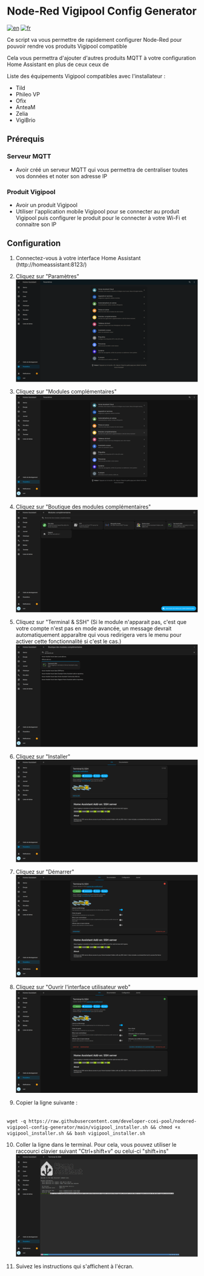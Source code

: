 # Node-Red Vigipool Config Generator 

[![en](https://img.shields.io/badge/lang-en-white.svg)](https://github.com/developer-ccei-pool/nodered-vigipool-config-generator/blob/master/README.md)
[![fr](https://img.shields.io/badge/lang-fr-white.svg)](https://github.com/developer-ccei-pool/nodered-vigipool-config-generator/blob/master/README.fr.md)

Ce script va vous permettre de rapidement configurer Node-Red pour pouvoir rendre vos produits Vigipool compatible

Cela vous permettra d'ajouter d'autres produits MQTT à votre configuration Home Assistant en plus de ceux ceux de 

Liste des équipements Vigipool compatibles avec l'installateur : 
- Tild
- Phileo VP
- Ofix
- AnteaM
- Zelia
- VigiBrio 

## Prérequis

### Serveur MQTT

- Avoir créé un serveur MQTT qui vous permettra de centraliser toutes vos données et noter son adresse IP

### Produit Vigipool

- Avoir un produit Vigipool
- Utiliser l'application mobile Vigipool pour se connecter au produit Vigipool puis configurer le produit pour le connecter à votre Wi-Fi et connaitre son IP

## Configuration


1. Connectez-vous à votre interface Home Assistant (http://homeassistant:8123/)

1. Cliquez sur "Paramètres" ![step 1](https://raw.githubusercontent.com/developer-ccei-pool/home-assistant-vigipool-installer/main/img/fr/1.png)

1. Cliquez sur "Modules complémentaires" ![step 2](https://raw.githubusercontent.com/developer-ccei-pool/home-assistant-vigipool-installer/main/img/fr/2.png)

1. Cliquez sur "Boutique des modules complémentaires" ![step 3](https://raw.githubusercontent.com/developer-ccei-pool/home-assistant-vigipool-installer/main/img/fr/3.png)

1. Cliquez sur "Terminal & SSH" (Si le module n'apparait pas, c'est que votre compte n'est pas en mode avancée, un message devrait automatiquement apparaître qui vous redirigera vers le menu pour activer cette fonctionnalité si c'est le cas.) ![step 4](https://raw.githubusercontent.com/developer-ccei-pool/home-assistant-vigipool-installer/main/img/fr/4.png)

1. Cliquez sur "Installer" ![step 5](https://raw.githubusercontent.com/developer-ccei-pool/home-assistant-vigipool-installer/main/img/fr/5.png)

1. Cliquez sur "Démarrer" ![step 6](https://raw.githubusercontent.com/developer-ccei-pool/home-assistant-vigipool-installer/main/img/fr/6.png)

1. Cliquez sur "Ouvrir l'interface utilisateur web" ![step 7](https://raw.githubusercontent.com/developer-ccei-pool/home-assistant-vigipool-installer/main/img/fr/7.png)

1. Copier la ligne suivante : 
######
    wget -q https://raw.githubusercontent.com/developer-ccei-pool/nodered-vigipool-config-generator/main/vigipool_installer.sh && chmod +x vigipool_installer.sh && bash vigipool_installer.sh

10. Coller la ligne dans le terminal. Pour cela, vous pouvez utiliser le raccourci clavier suivant "Ctrl+shift+v" ou celui-ci "shift+ins"
![step 8](https://raw.githubusercontent.com/developer-ccei-pool/home-assistant-vigipool-installer/main/img/fr/8.png)

1. Suivez les instructions qui s'affichent à l'écran.
